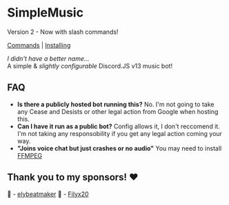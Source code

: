 # SimpleMusic
Version 2 - Now with slash commands!

[Commands](./COMMANDS.md) | [Installing](./INSTALLING.md)

_I didn't have a better name..._<br />
A simple & _slightly configurable_ Discord.JS v13 music bot!<br />

## FAQ
- **Is there a publicly hosted bot running this?** No. I'm not going to take any Cease and Desists or other legal action from Google when hosting this.
- **Can I have it run as a public bot?** Config allows it, I don't reccomend it. I'm not taking any responsobility if you get any legal action coming your way.
- **"Joins voice chat but just crashes or no audio"** You may need to install [FFMPEG](https://www.google.com/search?q=How+to+install+FFMPEG)

## Thank you to my sponsors! ❤️

🌟 - [elybeatmaker](https://github.com/elybeatmaker)
🌟 - [Filyx20](https://github.com/Filyx20)
